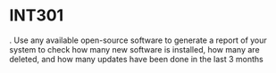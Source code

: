# INT301
. Use any available open-source software to generate a report of your system to check how many new software is installed, how many are deleted, and how many updates have been done in the last 3 months
